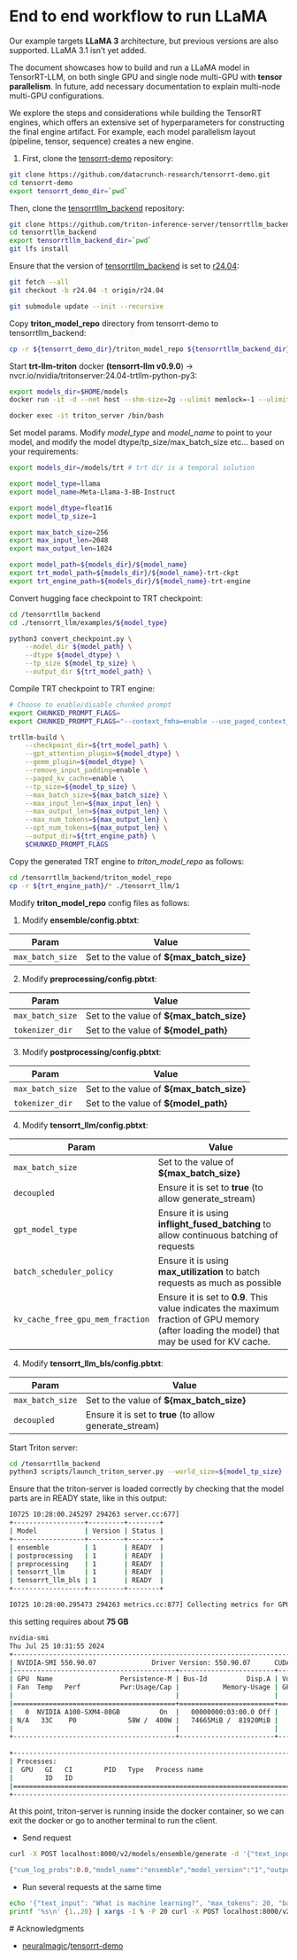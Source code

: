 # End to end workflow to run LLaMA

Our example targets **LLaMA 3** architecture, but previous versions are also supported. LLaMA 3.1 isn’t yet added.

The document showcases how to build and run a LLaMA model in TensorRT-LLM, on both single GPU and single node multi-GPU with **tensor parallelism**. In future, add necessary documentation to explain multi-node multi-GPU configurations.

We explore the steps and considerations while building the TensorRT engines, which offers an extensive set of hyperparameters for constructing the final engine artifact. For example, each model parallelism layout (pipeline, tensor, sequence) creates a new engine. 

1. First, clone the [tensorrt-demo](https://github.com/datacrunch-research/tensorrt-demo) repository:

```bash
git clone https://github.com/datacrunch-research/tensorrt-demo.git
cd tensorrt-demo
export tensorrt_demo_dir=`pwd`
```

Then, clone the [tensorrtllm_backend](https://github.com/triton-inference-server/tensorrtllm_backend) repository:

```bash
git clone https://github.com/triton-inference-server/tensorrtllm_backend.git
cd tensorrtllm_backend
export tensorrtllm_backend_dir=`pwd`
git lfs install
```

Ensure that the version of [tensorrtllm_backend](https://github.com/triton-inference-server/tensorrtllm_backend) is set to [r24.04](https://github.com/triton-inference-server/tensorrtllm_backend/tree/r24.04):

```bash
git fetch --all
git checkout -b r24.04 -t origin/r24.04

git submodule update --init --recursive
```

Copy **triton_model_repo** directory from tensorrt-demo to tensorrtllm_backend: 

```bash
cp -r ${tensorrt_demo_dir}/triton_model_repo ${tensorrtllm_backend_dir}/
```

Start **trt-llm-triton** docker **(tensorrt-llm v0.9.0**) -> nvcr.io/nvidia/tritonserver:24.04-trtllm-python-py3:

```bash
export models_dir=$HOME/models
docker run -it -d --net host --shm-size=2g --ulimit memlock=-1 --ulimit stack=67108864 --runtime=nvidia --gpus all -v ${tensorrtllm_backend_dir}:/tensorrtllm_backend  -v $HOME/models:/models -v ${tensorrt_demo_dir}:/root/tensorrt-demo --name triton_server nvcr.io/nvidia/tritonserver:24.04-trtllm-python-py3 bash

docker exec -it triton_server /bin/bash
```

Set model params. Modify *model_type* and *model_name* to point to your model, and modify the model dtype/tp_size/max_batch_size etc... based on your requirements:

```bash
export models_dir=/models/trt # trt dir is a temporal solution

export model_type=llama
export model_name=Meta-Llama-3-8B-Instruct

export model_dtype=float16
export model_tp_size=1

export max_batch_size=256
export max_input_len=2048
export max_output_len=1024

export model_path=${models_dir}/${model_name}
export trt_model_path=${models_dir}/${model_name}-trt-ckpt
export trt_engine_path=${models_dir}/${model_name}-trt-engine
```

Convert hugging face checkpoint to TRT checkpoint:

```bash
cd /tensorrtllm_backend
cd ./tensorrt_llm/examples/${model_type}

python3 convert_checkpoint.py \
    --model_dir ${model_path} \
    --dtype ${model_dtype} \
    --tp_size ${model_tp_size} \
    --output_dir ${trt_model_path} \
```

Compile TRT checkpoint to TRT engine:

```bash     
# Choose to enable/disable chunked prompt
export CHUNKED_PROMPT_FLAGS=
export CHUNKED_PROMPT_FLAGS="--context_fmha=enable --use_paged_context_fmha=enable --context_fmha_fp32_acc=enable --multi_block_mode=enable"

trtllm-build \
    --checkpoint_dir=${trt_model_path} \
    --gpt_attention_plugin=${model_dtype} \
    --gemm_plugin=${model_dtype} \
    --remove_input_padding=enable \
    --paged_kv_cache=enable \
    --tp_size=${model_tp_size} \
    --max_batch_size=${max_batch_size} \
    --max_input_len=${max_input_len} \
    --max_output_len=${max_output_len} \
    --max_num_tokens=${max_output_len} \
    --opt_num_tokens=${max_output_len} \
    --output_dir=${trt_engine_path} \
    $CHUNKED_PROMPT_FLAGS
```

Copy the generated TRT engine to *triton_model_repo* as follows:

```bash     
cd /tensorrtllm_backend/triton_model_repo
cp -r ${trt_engine_path}/* ./tensorrt_llm/1
```

Modify **triton_model_repo** config files as follows:
1. Modify **ensemble/config.pbtxt**: 

| Param            | Value                                     |
| ---------------- | ----------------------------------------- |
| `max_batch_size` | Set to the value of **${max_batch_size}** |

2. Modify **preprocessing/config.pbtxt**: 

| Param            | Value                                     |
| ---------------- | ----------------------------------------- |
| `max_batch_size` | Set to the value of **${max_batch_size}** |
| `tokenizer_dir`  | Set to the value of **${model_path}**     |

3. Modify **postprocessing/config.pbtxt**: 

| Param            | Value                                     |
| ---------------- | ----------------------------------------- |
| `max_batch_size` | Set to the value of **${max_batch_size}** |
| `tokenizer_dir`  | Set to the value of **${model_path}**     |

4. Modify **tensorrt_llm/config.pbtxt**: 

| Param                            | Value                                                        |
| -------------------------------- | ------------------------------------------------------------ |
| `max_batch_size`                 | Set to the value of **${max_batch_size}**                    |
| `decoupled`                      | Ensure it is set to **true** (to allow generate_stream)      |
| `gpt_model_type`                 | Ensure it is using **inflight_fused_batching** to allow continuous batching of requests |
| `batch_scheduler_policy`         | Ensure it is using **max_utilization** to batch requests as much as possible |
| `kv_cache_free_gpu_mem_fraction` | Ensure it is set to **0.9**. This value indicates the maximum fraction of GPU memory (after loading the model) that may be used for KV cache. |


4. Modify **tensorrt_llm_bls/config.pbtxt**: 

| Param            | Value                                                   |
| ---------------- | ------------------------------------------------------- |
| `max_batch_size` | Set to the value of **${max_batch_size}**               |
| `decoupled`      | Ensure it is set to **true** (to allow generate_stream) |

Start Triton server:

```bash
cd /tensorrtllm_backend
python3 scripts/launch_triton_server.py --world_size=${model_tp_size} --model_repo=/tensorrtllm_backend/triton_model_repo
```

Ensure that the triton-server is loaded correctly by checking that the model parts are in READY state, like in this output:

```bash
I0725 10:28:00.245297 294263 server.cc:677] 
+------------------+---------+--------+
| Model            | Version | Status |
+------------------+---------+--------+
| ensemble         | 1       | READY  |
| postprocessing   | 1       | READY  |
| preprocessing    | 1       | READY  |
| tensorrt_llm     | 1       | READY  |
| tensorrt_llm_bls | 1       | READY  |
+------------------+---------+--------+

I0725 10:28:00.295473 294263 metrics.cc:877] Collecting metrics for GPU 0: NVIDIA A100-SXM4-80GB
```
this setting requires about **75 GB**

```bash
nvidia-smi
Thu Jul 25 10:31:55 2024       
+-----------------------------------------------------------------------------------------+
| NVIDIA-SMI 550.90.07              Driver Version: 550.90.07      CUDA Version: 12.4     |
|-----------------------------------------+------------------------+----------------------+
| GPU  Name                 Persistence-M | Bus-Id          Disp.A | Volatile Uncorr. ECC |
| Fan  Temp   Perf          Pwr:Usage/Cap |           Memory-Usage | GPU-Util  Compute M. |
|                                         |                        |               MIG M. |
|=========================================+========================+======================|
|   0  NVIDIA A100-SXM4-80GB          On  |   00000000:03:00.0 Off |                  Off |
| N/A   33C    P0             58W /  400W |   74665MiB /  81920MiB |      0%      Default |
|                                         |                        |             Disabled |
+-----------------------------------------+------------------------+----------------------+
                                                                                         
+-----------------------------------------------------------------------------------------+
| Processes:                                                                              |
|  GPU   GI   CI        PID   Type   Process name                              GPU Memory |
|        ID   ID                                                               Usage      |
|=========================================================================================|
+-----------------------------------------------------------------------------------------+
```

At this point, triton-server is running inside the docker container, so we can exit the docker or go to another terminal to run the client. 

- Send request
```bash
curl -X POST localhost:8000/v2/models/ensemble/generate -d '{"text_input": "What is machine learning?", "max_tokens": 20, "bad_words": "", "stop_words": "", "pad_id": 2, "end_id": 2}'

{"cum_log_probs":0.0,"model_name":"ensemble","model_version":"1","output_log_probs":[0.0,0.0,0.0,0.0,0.0,0.0,0.0,0.0,0.0,0.0,0.0,0.0,0.0,0.0,0.0,0.0,0.0,0.0,0.0,0.0],"sequence_end":false,"sequence_id":0,"sequence_start":false,"text_output":"\nMachine learning is a subset of artificial intelligence (AI) that uses algorithms to learn from data and"}
```

* Run several requests at the same time

```bash
echo '{"text_input": "What is machine learning?", "max_tokens": 20, "bad_words": "", "stop_words": "", "pad_id": 2, "end_id": 2}' > tmp.txt
printf '%s\n' {1..20} | xargs -I % -P 20 curl -X POST localhost:8000/v2/models/ensemble/generate -d @tmp.txt
```

# Acknowledgments

- [neuralmagic](https://github.com/neuralmagic)/[tensorrt-demo](https://github.com/neuralmagic/tensorrt-demo)

